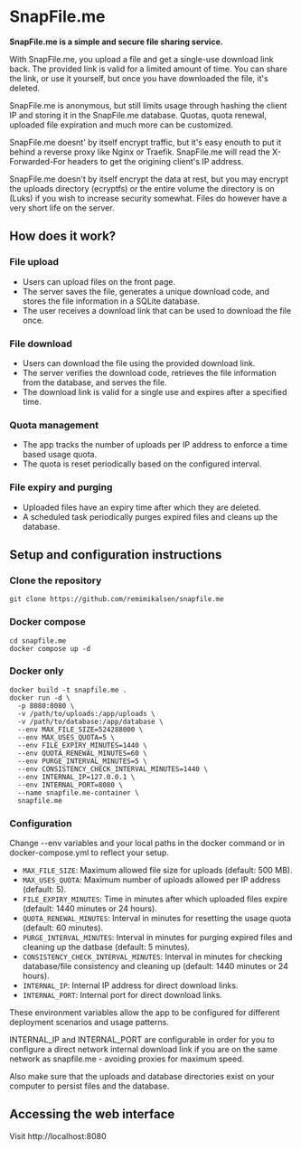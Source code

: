 # SnapFile.me

**SnapFile.me is a simple and secure file sharing service.**

With SnapFile.me, you upload a file and get a single-use download link back. The provided link is valid for a limited amount of time. You can share the link, or use it yourself, but once you have downloaded the file, it's deleted.

SnapFile.me is anonymous, but still limits usage through hashing the client IP and storing it in the SnapFile.me database. Quotas, quota renewal, uploaded file expiration and much more can be customized.

SnapFile.me doesnt' by itself encrypt traffic, but it's easy enouth to put it behind a reverse proxy like Nginx or Traefik. SnapFile.me will read the X-Forwarded-For headers to get the origining client's IP address.

SnapFile.me doesn't by itself encrypt the data at rest, but you may encrypt the uploads directory (ecryptfs) or the entire volume the directory is on (Luks) if you wish to increase security somewhat. Files do however have a very short life on the server.

## How does it work?

### File upload

- Users can upload files on the front page.
- The server saves the file, generates a unique download code, and stores the file information in a SQLite database.
- The user receives a download link that can be used to download the file once.

### File download

- Users can download the file using the provided download link.
- The server verifies the download code, retrieves the file information from the database, and serves the file.
- The download link is valid for a single use and expires after a specified time.

### Quota management

- The app tracks the number of uploads per IP address to enforce a time based usage quota.
- The quota is reset periodically based on the configured interval.

### File expiry and purging

- Uploaded files have an expiry time after which they are deleted.
- A scheduled task periodically purges expired files and cleans up the database.

## Setup and configuration instructions

### Clone the repository

```
git clone https://github.com/remimikalsen/snapfile.me
```

### Docker compose
```
cd snapfile.me
docker compose up -d
```

### Docker only
```
docker build -t snapfile.me .
docker run -d \
  -p 8080:8080 \
  -v /path/to/uploads:/app/uploads \
  -v /path/to/database:/app/database \
  --env MAX_FILE_SIZE=524288000 \
  --env MAX_USES_QUOTA=5 \
  --env FILE_EXPIRY_MINUTES=1440 \
  --env QUOTA_RENEWAL_MINUTES=60 \
  --env PURGE_INTERVAL_MINUTES=5 \
  --env CONSISTENCY_CHECK_INTERVAL_MINUTES=1440 \
  --env INTERNAL_IP=127.0.0.1 \
  --env INTERNAL_PORT=8080 \
  --name snapfile.me-container \
  snapfile.me
```


### Configuration
Change --env variables and your local paths in the docker command or in docker-compose.yml to reflect your setup.

- `MAX_FILE_SIZE`: Maximum allowed file size for uploads (default: 500 MB).
- `MAX_USES_QUOTA`: Maximum number of uploads allowed per IP address (default: 5).
- `FILE_EXPIRY_MINUTES`: Time in minutes after which uploaded files expire (default: 1440 minutes or 24 hours).
- `QUOTA_RENEWAL_MINUTES`: Interval in minutes for resetting the usage quota (default: 60 minutes).
- `PURGE_INTERVAL_MINUTES`: Interval in minutes for purging expired files and cleaning up the datbase (default: 5 minutes).
- `CONSISTENCY_CHECK_INTERVAL_MINUTES`: Interval in minutes for checking database/file consistency and cleaning up (default: 1440 minutes or 24 hours).
- `INTERNAL_IP`: Internal IP address for direct download links.
- `INTERNAL_PORT`: Internal port for direct download links.

These environment variables allow the app to be configured for different deployment scenarios and usage patterns.

INTERNAL_IP and INTERNAL_PORT are configurable in order for you to configure a direct network internal download link if you are on the same network as snapfile.me - avoiding proxies for maximum speed.

Also make sure that the uploads and database directories exist on your computer to persist files and the database.

## Accessing the web interface

Visit http://localhost:8080
